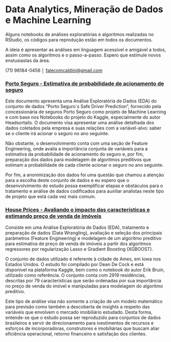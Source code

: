 # Data Analytics, Mineração de Dados e Machine Learning

Alguns notebooks de análises exploratórias e algoritmos realizadas no RStudio, os códigos para reprodução estão em todos os documentos.

A ideia é apresentar as análises em linguagem acessível e amigável a todos, assim como os algoritmos e o passo-a-passo. Espero que estimule novos enstusiastas da área.

(71) 98184-0456 │ falecomcaldini@gmail.com

### [Porto Seguro - Estimativa de probabilidade de acionamento de seguro](https://vitorcaldini.github.io/portoseguro)

Este documento apresenta uma Análise Exploratória de Dados (EDA) do conjunto de dados “Porto Seguro`s Safe Driver Prediction”, fornecido pela concessionária de seguros Porto Seguro como projeto de Machine Learning e com base nos Notebooks do projeto do Kaggle, especialmente do autor Headsortails. O documento visa apresentar uma análise detalhada dos dados coletados pela empresa e suas relações com a variável-alvo: saber se o cliente irá acionar o seguro no ano seguinte.

Não obstante, o desenvolvimento conta com uma seção de Feature Engineering, onde avalia a importância conjunta de variáveis para a estimativa da probabilidade de acionamento do seguro e, por fim, preparação dos dados para modelagem de algoritmos preditivos que estimam a probabilidade de cada cliente acionar o seguro no ano seguinte.

Por fim, a anonimização dos dados foi uma questão que chamou a atenção para a escolha deste conjunto de dados e eu espero que o desenvolvimento do estudo possa exemplificar etapas e obstáculos para o tratamento e análise de dados codificados para auxiliar analistas neste tipo de projeto que está cada vez mais comum.

### [House Prices - Avaliando o impacto das características e estimando preço de venda de imóveis](https://vitorcaldini.github.io/analiseimobiliaria)

Consiste em uma Análise Exploratória de Dados (EDA), tratamento e preparação de dados (Data Wrangling), avaliação e seleção dos principais parâmetros (Feature Engineering) e modelagem de um algoritmo preditivo para estimativa de preço de venda de imóveis a partir dos algoritmos regressores por regularização Lasso e Gradient Boosting (XGBOOST).

O conjunto de dados utilizado é referente à cidade de Ames, em Iowa nos Estados Unidos. O estudo foi compilado por Dean De Cock e está disponível na plataforma Kaggle, bem como o notebook do autor Erik Bruin, utilizado como referência. O conjunto conta com 2919 residências, descritas por 79 características que serão ordenadas por sua importância no preço de venda do imóvel e manipuladas para modelagem do algoritmo preditivo.

Este tipo de análise visa não somente a criação de um modelo matemático para previsão como também a descoberta de insights a respeito das variáveis que envolvem o mercado imobiliário estudado. Desta forma, entende-se que o estudo possa ser reproduzido para conjuntos de dados brasileiros e servir de direcionamento para ivestimentos de recursos e esforços de incorporadoras, construtores e imobiliárias que buscam aliar eficiência operacional, retorno financeiro e satisfação dos clientes.
